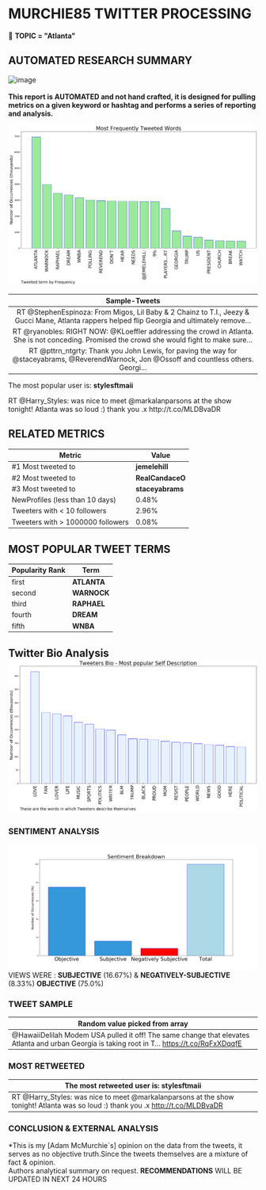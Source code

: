 # MURCHIE85 TWITTER PROCESSING 
&#x1F34E; **TOPIC = "Atlanta"**

## AUTOMATED RESEARCH SUMMARY

![image](https://marketingplatform.google.com/about/static/images/gmp/analytics-smb-benefit.jpg)
<br></br>
<b> This report is AUTOMATED and not hand crafted, it is designed for pulling metrics on a given keyword or hashtag and performs a series of reporting and analysis.</b>



![image](TWEETS.png)



|                **Sample-Tweets**        |
| :-------------: |
| RT @StephenEspinoza: From Migos, Lil Baby &amp; 2 Chainz to T.I., Jeezy &amp; Gucci Mane, Atlanta rappers helped flip Georgia and ultimately remove… |
| RT @ryanobles: RIGHT NOW: @KLoeffler addressing the crowd in Atlanta. She is not conceding. Promised the crowd she would fight to make sure… |
| RT @pttrn_ntgrty: Thank you John Lewis, for paving the way for @staceyabrams, @ReverendWarnock, Jon @Ossoff and countless others.  Georgi… |

The most popular user is: **stylesftmaii**
<div class="alert alert-block alert-danger"> RT @Harry_Styles: was nice to meet @markalanparsons at the show tonight! Atlanta was so loud :) thank you .x http://t.co/MLDBvaDR</div>

## RELATED METRICS<br>
| Metric | Value |
| ------------- | ------------- |
| #1 Most tweeted to  | **jemelehill** |
| #2 Most tweeted to  | **RealCandaceO** |
| #3 Most tweeted to  | **staceyabrams** |
| NewProfiles (less than 10 days) | 0.48%  |
| Tweeters with < 10 followers  | 2.96%|
| Tweeters with > 1000000 followers  | 0.08%  |



## MOST POPULAR TWEET TERMS 


| Popularity Rank  | Term |
| ------------- | ------------- |
| first  | **ATLANTA**  |
| second  | **WARNOCK**  |
| third  | **RAPHAEL** |
| fourth  | **DREAM**  |
| fifth  | **WNBA**  |


## Twitter Bio Analysis![image](BIO.png)
### SENTIMENT ANALYSIS
![image](sentiment.png)
VIEWS WERE : **SUBJECTIVE**  (16.67%) & **NEGATIVELY-SUBJECTIVE** (8.33%) **OBJECTIVE** (75.0%)

### TWEET SAMPLE 
| Random value picked from array |
| ------------- |
|@HawaiiDelilah Modem USA pulled it off! The same change that elevates Atlanta and urban Georgia is taking root in T… https://t.co/RqFxXDqqfE |

### MOST RETWEETED 

| The most retweeted user is: **stylesftmaii**  |
| ------------- |
| RT @Harry_Styles: was nice to meet @markalanparsons at the show tonight! Atlanta was so loud :) thank you .x http://t.co/MLDBvaDR |

### CONCLUSION & EXTERNAL ANALYSIS

*This is my [Adam McMurchie`s] opinion on the data from the tweets, it serves as no objective truth.Since the tweets themselves are a mixture of fact & opinion.<br>
Authors analytical summary on request.
**RECOMMENDATIONS** WILL BE UPDATED IN NEXT  24 HOURS <br>